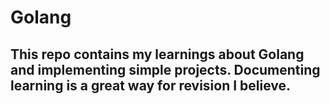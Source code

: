 # Golang

## This repo contains my learnings about Golang and implementing simple projects. Documenting learning is a great way for revision I believe. 
